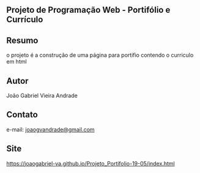 ## Projeto de Programação Web - Portifólio e Currículo 
## Resumo
  o projeto é a construção de uma página para portifio contendo o curriculo em html

## Autor
João Gabriel Vieira Andrade

## Contato 
e-mail: joaogvandrade@gmail.com

## Site
https://joaogabriel-va.github.io/Projeto_Portifolio-19-05/index.html
